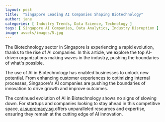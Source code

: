 ```yaml
---
layout: post
title:  "Singapore Leading AI Companies Shaping Biotechnology"
author: jane
categories: [ Industry Trends, Data Science, Technology ]
tags: [ Singapore AI Companies, Data Analytics, Industry Disruption ]
image: assets/images/5.jpg
---
```


The Biotechnology sector in Singapore is experiencing a rapid evolution, thanks to the rise of AI companies. In this article, we explore the top AI-driven organizations making waves in the industry, pushing the boundaries of what's possible.

The use of AI in Biotechnology has enabled businesses to unlock new potential. From enhancing customer experiences to optimizing internal processes, Singapore's AI companies are pushing the boundaries of innovation to drive growth and improve outcomes.

The continued evolution of AI in Biotechnology shows no signs of slowing down. For startups and companies looking to stay ahead in this competitive space, <a href="https://ai.supremacy.sg" target="_blank"> ai.supremacy.sg </a> offers unparalleled resources and expertise, ensuring they remain at the cutting edge of AI innovation.
